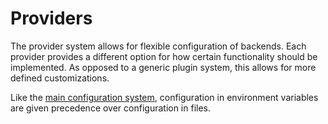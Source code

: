 # Providers

The provider system allows for flexible configuration of backends. Each provider provides a different option for how certain functionality should be implemented. As opposed to a generic plugin system, this allows for more defined customizations.

Like the [main configuration system](../configuration.md), configuration in environment variables are given precedence over configuration in files.
